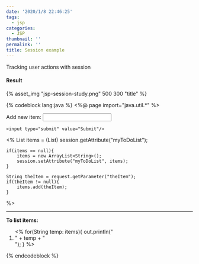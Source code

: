 ```yaml
---
date: '2020/1/8 22:46:25'
tags:
  - jsp
categories:
  - JSP
thumbnail: ''
permalink: ''
title: Session example
---
```


Tracking user actions with session



<!-- more -->

#### Result
{% asset_img "jsp-session-study.png" 500 300 "title" %}




{% codeblock lang:java %}
<%@ page import="java.util.*" %>


<html>
<body>

<!-- Step 1: Create HTML form -->
<form action="todo-demo.jsp">
	Add new item: <input type="text" name="theItem"/>
	
	<input type="submit" value="Submit"/>
</form>


<!-- Step 2: Add new item to "To Do" list -->

<%
	List<String> items = (List<String>) session.getAttribute("myToDoList");
	
	if(items == null){
		items = new ArrayList<String>();
		session.setAttribute("myToDoList", items);
	}
	
	String theItem = request.getParameter("theItem");
	if(theItem != null){
		items.add(theItem);
	}
%>

<!-- Step 3: Display all "To Do" item from the session -->

<hr>
<b>To list items:</b> <br/>

<ol>
<%
	for(String temp: items){
		out.println("<li>" + temp + "</li>");
	}
%>
</ol>

</body>

</html>
{% endcodeblock %}
